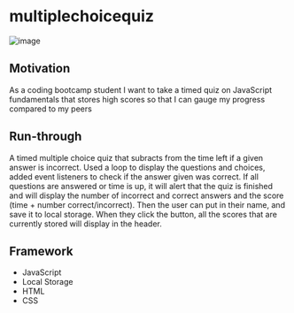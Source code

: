# multiplechoicequiz
![image](https://user-images.githubusercontent.com/54565666/75305788-b8b5de80-580c-11ea-9cd9-71e21f46cf29.png)


## Motivation
As a coding bootcamp student
I want to take a timed quiz on JavaScript fundamentals that stores high scores
so that I can gauge my progress compared to my peers

## Run-through
A timed multiple choice quiz that subracts from the time left if a given answer is incorrect. Used a loop to display the questions and choices, added event listeners to check if the answer given was correct. If all questions are answered or time is up, it will alert that the quiz is finished and will display the number of incorrect and correct answers and the score (time + number correct/incorrect). Then the user can put in their name, and save it to local storage. When they click the button, all the scores that are currently stored will display in the header.

## Framework
* JavaScript 
* Local Storage 
* HTML 
* CSS

